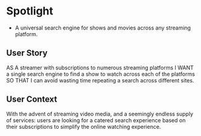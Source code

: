 # Spotlight
* A universal search engine for shows and movies across any streaming platform.
## User Story
AS A streamer with subscriptions to numerous streaming platforms
I WANT a single search engine to find a show to watch across each of the platforms
SO THAT I can avoid wasting time repeating a search across different sites.
## User Context
With the advent of streaming video media, and a seemingly endless supply of services: users are looking for a catered search experience based on their subscriptions to simplify the online watching experience.
